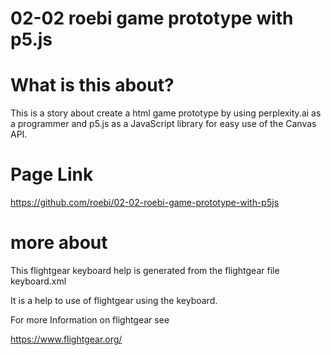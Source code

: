 # 02-02 roebi game prototype with p5.js

# What is this about?

This is a story about create a html game prototype by using perplexity.ai as a programmer and p5.js as a JavaScript library for easy use of the Canvas API.

# Page Link

https://github.com/roebi/02-02-roebi-game-prototype-with-p5js

# more about

This flightgear keyboard help is generated from the flightgear file keyboard.xml

It is a help to use of flightgear using the keyboard.

For more Information on flightgear see

https://www.flightgear.org/

